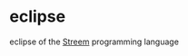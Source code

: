 # eclipse

eclipse of the [Streem](https://gitlab.com/terroratorium/streem "matz/streem: prototype of stream based programming language") programming language
